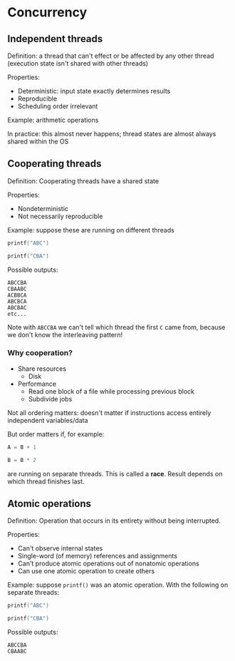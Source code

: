 # Concurrency

## Independent threads

Definition: a thread that can't effect or be affected by any other thread (execution state isn't shared with other threads)

Properties:
* Deterministic: input state exactly determines results
* Reproducible
* Scheduling order irrelevant

Example: arithmetic operations

In practice: this almost never happens; thread states are almost always shared within the OS

## Cooperating threads
Definition: Cooperating threads have a shared state

Properties:
* Nondeterministic
* Not necessarily reproducible

Example: suppose these are running on different threads

```C
printf("ABC")
```

```C
printf("CBA")
```

Possible outputs:

```
ABCCBA
CBAABC
ACBBCA
ABCBCA
ABCBAC
etc...
```

Note with `ABCCBA` we can't tell which thread the first `C` came from, because we don't know the interleaving pattern!

### Why cooperation?
* Share resources
    - Disk
* Performance
    - Read one block of a file while processing previous block
    - Subdivide jobs

Not all ordering matters: doesn't matter if instructions access entirely independent variables/data

But order matters if, for example:

```C
A = B + 1
```

```C
B = B * 2
```

are running on separate threads. This is called a **race**. Result depends on which thread finishes last.

## Atomic operations
Definition: Operation that occurs in its entirety without being interrupted.

Properties:
* Can't observe internal states
* Single-word (of memory) references and assignments
* Can't produce atomic operations out of nonatomic operations
* Can use one atomic operation to create others

Example: suppose `printf()` was an atomic operation. With the following on separate threads:

```C
printf("ABC")
```

```C
printf("CBA")
```

Possible outputs:

```
ABCCBA
CBAABC
```
